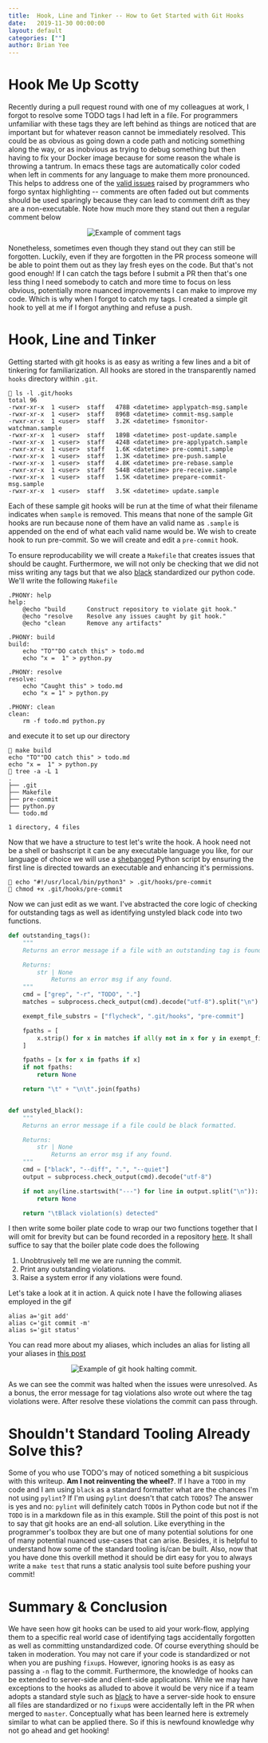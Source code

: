 ```yaml
---
title:  Hook, Line and Tinker -- How to Get Started with Git Hooks
date:   2019-11-30 00:00:00
layout: default
categories: [""]
author: Brian Yee
---
```


Hook Me Up Scotty
=================

Recently during a pull request round with one of my colleagues at work, I forgot to resolve some
TODO tags I had left in a file. For programmers unfamiliar with these tags they are left behind as
things are noticed that are important but for whatever reason cannot be immediately resolved. This
could be as obvious as going down a code path and noticing something along the way, or as inobvious
as trying to debug something but then having to fix your Docker image because for some reason the
whale is throwing a tantrum. In emacs these tags are automatically color coded when left in
comments for any language to make them more pronounced. This helps to address one of the [valid
issues](https://www.benkuhn.net/syntax) raised by programmers who forgo syntax highlighting --
comments are often faded out but comments should be used sparingly because they can lead to comment
drift as they are a non-executable. Note how much more they stand out then a regular comment below

<p style="text-align:center">
    <img alt="Example of comment tags" src="../images/hooks/tags.png">
</p>

Nonetheless, sometimes even though they stand out they can still be forgotten. Luckily, even if
they are forgotten in the PR process someone will be able to point them out as they lay fresh eyes
on the code. But that's not good enough! If I can catch the tags before I submit a PR then that's
one less thing I need somebody to catch and more time to focus on less obvious, potentially more
nuanced improvements I can make to improve my code. Which is why when I forgot to catch my tags. I
created a simple git hook to yell at me if I forgot anything and refuse a push.

Hook, Line and Tinker
=====================

Getting started with git hooks is as easy as writing a few lines and a bit of tinkering for
familiarization. All hooks are stored in the transparently named `hooks` directory within `.git`.

```
🌊 ls -l .git/hooks
total 96
-rwxr-xr-x  1 <user>  staff   478B <datetime> applypatch-msg.sample
-rwxr-xr-x  1 <user>  staff   896B <datetime> commit-msg.sample
-rwxr-xr-x  1 <user>  staff   3.2K <datetime> fsmonitor-watchman.sample
-rwxr-xr-x  1 <user>  staff   189B <datetime> post-update.sample
-rwxr-xr-x  1 <user>  staff   424B <datetime> pre-applypatch.sample
-rwxr-xr-x  1 <user>  staff   1.6K <datetime> pre-commit.sample
-rwxr-xr-x  1 <user>  staff   1.3K <datetime> pre-push.sample
-rwxr-xr-x  1 <user>  staff   4.8K <datetime> pre-rebase.sample
-rwxr-xr-x  1 <user>  staff   544B <datetime> pre-receive.sample
-rwxr-xr-x  1 <user>  staff   1.5K <datetime> prepare-commit-msg.sample
-rwxr-xr-x  1 <user>  staff   3.5K <datetime> update.sample
```

Each of these sample git hooks will be run at the time of what their filename indicates when
`sample` is removed. This means that none of the sample Git hooks are run because none of them have
an valid name as `.sample` is appended on the end of what each valid name would be. We wish to
create hook to run pre-commit. So we will create and edit a `pre-commit` hook.

To ensure reproducability we will create a `Makefile` that creates issues that should be caught.
Furthermore, we will not only be checking that we did not miss writing any tags but that we also
[black](https://github.com/psf/black) standardized our python code. We'll write the following
`Makefile`

```make
.PHONY: help
help:
	@echo "build      Construct repository to violate git hook."
	@echo "resolve    Resolve any issues caught by git hook."
	@echo "clean      Remove any artifacts"

.PHONY: build
build:
	echo "TO""DO catch this" > todo.md
	echo "x =  1" > python.py

.PHONY: resolve
resolve:
	echo "Caught this" > todo.md
	echo "x = 1" > python.py

.PHONY: clean
clean:
	rm -f todo.md python.py
```

and execute it to set up our directory

```
🌊 make build
echo "TO""DO catch this" > todo.md
echo "x =  1" > python.py
🌊 tree -a -L 1
.
├── .git
├── Makefile
├── pre-commit
├── python.py
└── todo.md

1 directory, 4 files
```

Now that we have a structure to test let's write the hook. A hook need not be a shell or bashscript
it can be any executable language you like, for our language of choice we will use a
[shebanged](https://en.wikipedia.org/wiki/Shebang_(Unix)) Python script by ensuring the first line
is directed towards an executable and enhancing it's permissions.

```
🌊 echo "#!/usr/local/bin/python3" > .git/hooks/pre-commit
🌊 chmod +x .git/hooks/pre-commit
```

Now we can just edit as we want. I've abstracted the core logic of checking for outstanding tags as
well as identifying unstyled black code into two functions.


```python
def outstanding_tags():
    """
    Returns an error message if a file with an outstanding tag is found.

    Returns:
        str | None
            Returns an error msg if any found.
    """
    cmd = ["grep", "-r", "TODO", "."]
    matches = subprocess.check_output(cmd).decode("utf-8").split("\n")

    exempt_file_substrs = ["flycheck", ".git/hooks", "pre-commit"]

    fpaths = [
        x.strip() for x in matches if all(y not in x for y in exempt_file_substrs)
    ]

    fpaths = [x for x in fpaths if x]
    if not fpaths:
        return None

    return "\t" + "\n\t".join(fpaths)


def unstyled_black():
    """
    Returns an error message if a file could be black formatted.

    Returns:
        str | None
            Returns an error msg if any found.
    """
    cmd = ["black", "--diff", ".", "--quiet"]
    output = subprocess.check_output(cmd).decode("utf-8")

    if not any(line.startswith("---") for line in output.split("\n")):
        return None

    return "\tBlack violation(s) detected"
```


I then write some boiler plate code to wrap our two functions together that I will omit for brevity
but can be found recorded in a repository [here](https://github.com/Brian-Yee/git-hooks). It shall
suffice to say that the boiler plate code does the following

1. Unobtrusively tell me we are running the commit.
2. Print any outstanding violations.
3. Raise a system error if any violations were found.

Let's take a look at it in action. A quick note I have the following aliases employed in the gif

```
alias a='git add'
alias c='git commit -m'
alias s='git status'
```

You can read more about my aliases, which includes an alias for listing all your aliases in
[this post](an-alias-for-viewing-your-aliases)

<p style="text-align:center">
    <img alt="Example of git hook halting commit." src="../images/hooks/git-hook-example.gif">
</p>

As we can see the commit was halted when the issues were unresolved. As a bonus, the error message
for tag violations also wrote out where the tag violations were. After resolve these violations the
commit can pass through.

Shouldn't Standard Tooling Already Solve this?
==============================================

Some of you who use TODO's may of noticed something a bit suspicious with this writeup. **Am I not
reinventing the wheel?**. If I have a `TODO` in my code and I am using `black` as a standard
formatter what are the chances I'm not using `pylint`? If I'm using `pylint` doesn't that catch
`TODO`s? The answer is yes and no: `pylint` will definitely catch `TODO`s in Python code but not if
the `TODO` is in a markdown file as in this example. Still the point of this post is not to say
that git hooks are an end-all solution. Like everything in the programmer's toolbox they are but
one of many potential solutions for one of many potential nuanced use-cases that can arise.
Besides, it is helpful to understand how some of the standard tooling is/can be built. Also, now
that you have done this overkill method it should be dirt easy for you to always write a `make
test` that runs a static analysis tool suite before pushing your commit!


Summary & Conclusion
====================

We have seen how git hooks can be used to aid your work-flow, applying them to a specific real
world case of identifying tags accidentally forgotten as well as committing unstandardized code. Of
course everything should be taken in moderation. You may not care if your code is standardized or
not when you are pushing `fixup`s. However, ignoring hooks is as easy as passing a `-n` flag to the
commit. Furthermore, the knowledge of hooks can be extended to server-side and client-side
applications. While we may have exceptions to the hooks as alluded to above it would be very nice
if a team adopts a standard style such as [black](https://github.com/psf/black) to have a
server-side hook to ensure all files are standardized or no `fixup`s were accidentally left in the
PR when merged to `master`. Conceptually what has been learned here is extremely similar to what
can be applied there. So if this is newfound knowledge why not go ahead and get hooking!

